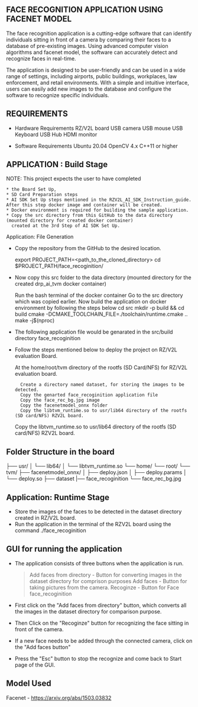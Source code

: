 FACE RECOGNITION APPLICATION USING FACENET MODEL
----------------------------------------
The face recognition application is a cutting-edge software that can identify individuals sitting in front of a 
camera by comparing their faces to a database of pre-existing images. Using advanced computer vision algorithms and facenet model, 
the software can accurately detect and recognize faces in real-time.

The application is designed to be user-friendly and can be used in a wide range of settings, including airports, public buildings, 
workplaces, law enforcement, and retail environments. With a simple and intuitive interface, users can easily add new images to the 
database and configure the software to recognize specific individuals.


REQUIREMENTS
------------
* Hardware Requirements
	RZ/V2L board
	USB camera
	USB mouse
	USB Keyboard
	USB Hub
	HDMI monitor

* Software Requirements
	Ubuntu 20.04
	OpenCV 4.x
	C++11 or higher

APPLICATION : Build Stage
-----

NOTE: This project expects the user to have completed

	* the Board Set Up,
	* SD Card Preparation steps
	* AI SDK Set Up steps mentioned in the RZV2L_AI_SDK_Instruction_guide. After this step docker image amd container will be created.
	* Docker environment is required for building the sample application.
	* Copy the src directory from this GitHub to the data directory (mounted directory for created docker container)
	  created at the 3rd Step of AI SDK Set Up.

Application: File Generation

* Copy the repository from the GitHub to the desired location.

	export PROJECT_PATH=<path_to_the_cloned_directory>
	cd $PROJECT_PATH/face_recoginition/

* Now copy this src folder to the data directory (mounted directory for the created drp_ai_tvm docker container)

	Run the bash terminal of the docker container
	Go to the src directory which was copied earlier.
	Now build the application on docker environment by following the steps below
		cd src
		mkdir -p build && cd build
		cmake -DCMAKE_TOOLCHAIN_FILE=./toolchain/runtime.cmake ..
		make -j$(nproc)
	

* The following application file would be genarated in the src/build directory
	face_recoginition

* Follow the steps mentioned below to deploy the project on RZ/V2L evaluation Board.

	At the home/root/tvm directory of the rootfs (SD Card/NFS) for RZ/V2L evaluation board.

		Create a directory named dataset, for storing the images to be detected.
		Copy the genarted face_recoginition application file
		Copy the face_rec_bg.jpg image
		Copy the facenetmodel_onnx folder
		Copy the libtvm_runtime.so to usr/lib64 directory of the rootfs (SD card/NFS) RZV2L board.

	Copy the libtvm_runtime.so to usr/lib64 directory of the rootfs (SD card/NFS) RZV2L board.

Folder Structure in the board
-----------------------------
├── usr/
│   └── lib64/
│       └── libtvm_runtime.so
└── home/
    └── root/
        └── tvm/
            ├── facenetmodel_onnx/
            │   ├── deploy.json
            │   ├── deploy.params
            │   └── deploy.so
            ├── dataset
            |── face_recoginition
            └── face_rec_bg.jpg

Application: Runtime Stage
---------------------------

* Store the images of the faces to be detected in the dataset directory created in RZ/V2L board.
* Run the application in the terminal of the RZV2L board using the command
	./face_recoginition


GUI for running the application
--------------------------------

* The application consists of three buttons when the application is run.
	> Add faces from directory - Button for converting images in the dataset directory for comprison purposes
	> Add faces - Button for taking pictures from the camera.
	> Recoginze - Button for Face face_recoginition

* First click on the "Add faces from directory" button, which converts all the images in the dataset directory for comparison purpose.
* Then Click on the "Recoginze" button for recognizing the face sitting in front of the camera.
* If a new face needs to be added through the connected camera, click on the "Add faces button"

* Press the "Esc" button to stop the recognize and come back to Start page of the GUI.


Model Used
----------

Facenet - https://arxiv.org/abs/1503.03832





